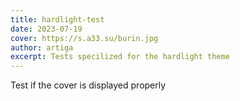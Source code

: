 ```yaml
---
title: hardlight-test
date: 2023-07-19
cover: https://s.a33.su/burin.jpg
author: artiga
excerpt: Tests specilized for the hardlight theme
---
```

Test if the cover is displayed properly